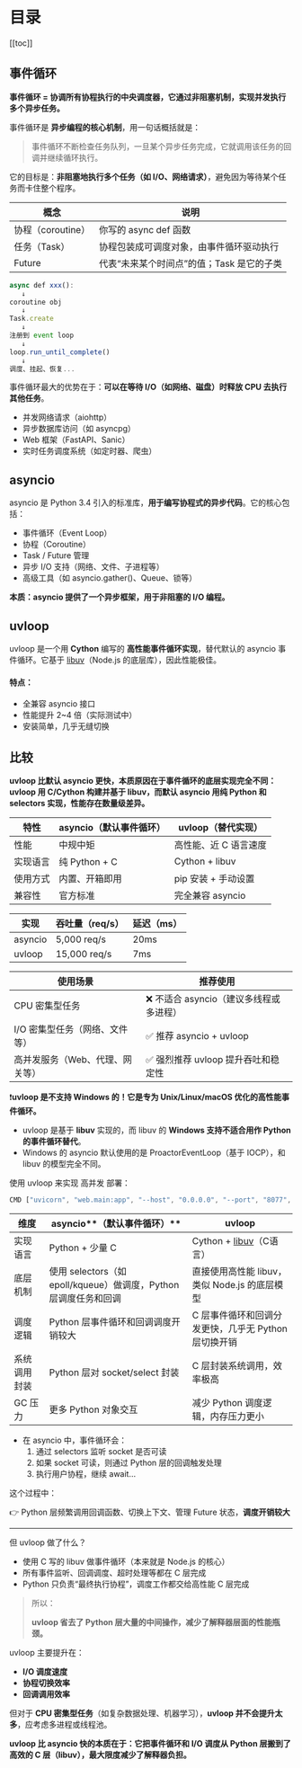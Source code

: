 # 目录

[[toc]]

## 事件循环

**事件循环 = 协调所有协程执行的中央调度器，它通过非阻塞机制，实现并发执行多个异步任务。**

事件循环是 **异步编程的核心机制**，用一句话概括就是：

> 事件循环不断检查任务队列，一旦某个异步任务完成，它就调用该任务的回调并继续循环执行。
> 

它的目标是：**非阻塞地执行多个任务（如 I/O、网络请求）**，避免因为等待某个任务而卡住整个程序。

| **概念** | **说明** |
| --- | --- |
| 协程（coroutine） | 你写的 async def 函数 |
| 任务（Task） | 协程包装成可调度对象，由事件循环驱动执行 |
| Future | 代表“未来某个时间点”的值；Task 是它的子类 |

```jsx
async def xxx():
   ↓
coroutine obj
   ↓
Task.create
   ↓
注册到 event loop
   ↓
loop.run_until_complete()
   ↓
调度、挂起、恢复...
```

事件循环最大的优势在于：**可以在等待 I/O（如网络、磁盘）时释放 CPU 去执行其他任务**。

- 并发网络请求（aiohttp）
- 异步数据库访问（如 asyncpg）
- Web 框架（FastAPI、Sanic）
- 实时任务调度系统（如定时器、爬虫）

## asyncio

asyncio 是 Python 3.4 引入的标准库，**用于编写协程式的异步代码**。它的核心包括：

- 事件循环（Event Loop）
- 协程（Coroutine）
- Task / Future 管理
- 异步 I/O 支持（网络、文件、子进程等）
- 高级工具（如 asyncio.gather()、Queue、锁等）

**本质：asyncio 提供了一个异步框架，用于非阻塞的 I/O 编程。**

## **uvloop**

uvloop 是一个用 **Cython** 编写的 **高性能事件循环实现**，替代默认的 asyncio 事件循环。它基于 [libuv](https://github.com/libuv/libuv)（Node.js 的底层库），因此性能极佳。

#### **特点：**

- 全兼容 asyncio 接口
- 性能提升 2~4 倍（实际测试中）
- 安装简单，几乎无缝切换

## 比较

**uvloop 比默认 asyncio 更快，本质原因在于事件循环的底层实现完全不同：uvloop 用 C/Cython 构建并基于 libuv，而默认 asyncio 用纯 Python 和 selectors 实现，性能存在数量级差异。**

| **特性** | **asyncio（默认事件循环）** | **uvloop（替代实现）** |
| --- | --- | --- |
| 性能 | 中规中矩 | 高性能、近 C 语言速度 |
| 实现语言 | 纯 Python + C | Cython + libuv |
| 使用方式 | 内置、开箱即用 | pip 安装 + 手动设置 |
| 兼容性 | 官方标准 | 完全兼容 asyncio |

| **实现** | **吞吐量（req/s）** | **延迟（ms）** |
| --- | --- | --- |
| asyncio | 5,000 req/s | 20ms |
| uvloop | 15,000 req/s | 7ms |

| **使用场景** | **推荐使用** |
| --- | --- |
| CPU 密集型任务 | ❌ 不适合 asyncio（建议多线程或多进程） |
| I/O 密集型任务（网络、文件等） | ✅ 推荐 asyncio + uvloop |
| 高并发服务（Web、代理、网关等） | ✅ 强烈推荐 uvloop 提升吞吐和稳定性 |

❗**uvloop 是不支持 Windows 的！它是专为 Unix/Linux/macOS 优化的高性能事件循环。**

- uvloop 是基于 **libuv** 实现的，而 libuv 的 **Windows 支持不适合用作 Python 的事件循环替代**。
- Windows 的 asyncio 默认使用的是 ProactorEventLoop（基于 IOCP），和 libuv 的模型完全不同。

使用 uvloop 来实现 高并发 部署：

```jsx
CMD ["uvicorn", "web.main:app", "--host", "0.0.0.0", "--port", "8077", "--loop", "uvloop", "--http", "h11"]
```

| **维度** | asyncio**（默认事件循环）** | uvloop |
| --- | --- | --- |
| 实现语言 | Python + 少量 C | Cython + [libuv](https://github.com/libuv/libuv)（C语言） |
| 底层机制 | 使用 selectors（如 epoll/kqueue）做调度，Python 层调度任务和回调 | 直接使用高性能 libuv，类似 Node.js 的底层模型 |
| 调度逻辑 | Python 层事件循环和回调调度开销较大 | C 层事件循环和回调分发更快，几乎无 Python 层切换开销 |
| 系统调用封装 | Python 层对 socket/select 封装 | C 层封装系统调用，效率极高 |
| GC 压力 | 更多 Python 对象交互 | 减少 Python 调度逻辑，内存压力更小 |

- 在 asyncio 中，事件循环会：
    1. 通过 selectors 监听 socket 是否可读
    2. 如果 socket 可读，则通过 Python 层的回调触发处理
    3. 执行用户协程，继续 await…

这个过程中：

👉 Python 层频繁调用回调函数、切换上下文、管理 Future 状态，**调度开销较大**

---

但 uvloop 做了什么？

- 使用 C 写的 libuv 做事件循环（本来就是 Node.js 的核心）
- 所有事件监听、回调调度、超时处理等都在 C 层完成
- Python 只负责“最终执行协程”，调度工作都交给高性能 C 层完成

> 所以：
> 
> 
> **uvloop 省去了 Python 层大量的中间操作，减少了解释器层面的性能瓶颈。**
> 

uvloop 主要提升在：

- **I/O 调度速度**
- **协程切换效率**
- **回调调用效率**

但对于 **CPU 密集型任务**（如复杂数据处理、机器学习），**uvloop 并不会提升太多**，应考虑多进程或线程池。

**uvloop 比 asyncio 快的本质在于：它把事件循环和 I/O 调度从 Python 层搬到了高效的 C 层（libuv），最大限度减少了解释器负担。**